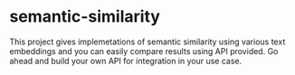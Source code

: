 # semantic-similarity
This project gives implemetations of semantic similarity using various text embeddings and you can easily compare results using API provided. Go ahead and build your own API for integration in your use case.
